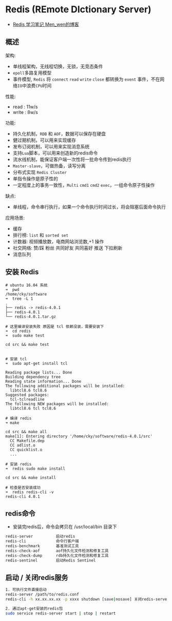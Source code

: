 # Redis (REmote DIctionary Server)

- [Redis 学习笔记 Men_wen的博客](https://blog.csdn.net/men_wen/article/details/60583821)

## 概述

架构:

- 单线程架构，无线程切换，无锁，无竞态条件
- `epoll`多路复用模型
- 事件模型, `Redis` 将 `connect` `read` `write` `close` 都转换为 `event` 事件，不在网络`IO`中浪费`CPU`时间

性能:

- read  : 11w/s
- write : 8w/s

功能:

- 持久化机制，`RDB` 和 `AOF`，数据可以保存在硬盘
- 健过期机制，可以用来实现缓存
- 发布订阅机制，可以用来实现消息系统
- 支持`Lua`脚本，可以用来创造新的redis命令
- 流水线机制，能保证客户端一次性将一批命令传到redis执行
- `Master-slave`，可做热备，读写分离
- 分布式实现 `Redis Cluster`
- 单指令操作是原子性的
- 一定程度上的事务一致性，`Multi` `cmd1` `cmd2` `exec`，一组命令原子性操作

缺点:

- 单线程，命令串行执行，如果一个命令执行时间过长，将会阻塞后面命令执行

应用场景:

- 缓存
- 排行榜: `list` 和 `sorted set`
- 计数器: 视频播放数，电商网站浏览数,+1 操作
- 社交网络: 赞/踩 粉丝 共同好友 共同喜好 推送 下拉刷新
- 消息队列

## 安装 Redis

```shell
# ubuntu 16.04 系统
➜  pwd
/home/cky/software
➜  tree -L 1
.
├── redis -> redis-4.0.1
├── redis-4.0.1
└── redis-4.0.1.tar.gz

# 这里编译安装失败 原因是 tcl 依赖没装，需要安装下
➜  cd redis
➜  sudo make test

cd src && make test


# 安装 tcl 
➜  sudo apt-get install tcl

Reading package lists... Done
Building dependency tree       
Reading state information... Done
The following additional packages will be installed:
  libtcl8.6 tcl8.6
Suggested packages:
  tcl-tclreadline
The following NEW packages will be installed:
  libtcl8.6 tcl tcl8.6

# 编译 redis
➜ make

cd src && make all
make[1]: Entering directory '/home/cky/software/redis-4.0.1/src'
  CC Makefile.dep
  CC adlist.o
  CC quicklist.o
  ...

# 安装 redis
➜  redis sudo make install

cd src && make install

# 检查是否安装成功
➜  redis redis-cli -v
redis-cli 4.0.1
```

## redis命令

- 安装完redis后，命令会拷贝在 /usr/local/bin 目录下

```bash
redis-server          启动redis
redis-cli             命令行客户端
redis-benchmark       基准测试工具
redis-check-aof       aof持久化文件检测和修复工具
redis-check-dump      rdb持久化文件检测和修复工具
redis-sentinel        启动Redis Sentinel
```

## 启动 / 关闭redis服务

```bash
1. 可执行文件直接启动
redis-server /path/to/redis.conf
redis-cli -h xx.xx.xx.xx -p xxxx shutdown [save|nosave] 关闭redis-server [保存|不保存内存数据]

2. 通过apt-get安装的redis包
sudo service redis-server start | stop | restart
```